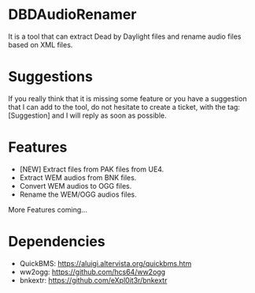 # DBDAudioRenamer
It is a tool that can extract Dead by Daylight files and rename audio files based on XML files.

# Suggestions
If you really think that it is missing some feature or you have a suggestion that I can add to the tool, do not hesitate to create a ticket, with the tag: [Suggestion] and I will reply as soon as possible.

# Features
- [NEW] Extract files from PAK files from UE4.
- Extract WEM audios from BNK files.
- Convert WEM audios to OGG files.
- Rename the WEM/OGG audios files.

More Features coming...

# Dependencies

- QuickBMS: https://aluigi.altervista.org/quickbms.htm
- ww2ogg: https://github.com/hcs64/ww2ogg
- bnkextr: https://github.com/eXpl0it3r/bnkextr
